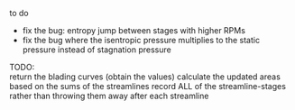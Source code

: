 to do
 - fix the bug: entropy jump between stages with higher RPMs
 - fix the bug where the isentropic pressure multiplies to the static pressure instead of stagnation pressure

TODO:         
return the blading curves (obtain the values)
calculate the updated areas based on the sums of the streamlines
record ALL of the streamline-stages rather than throwing them away after each streamline

